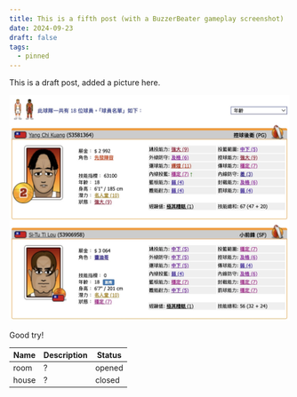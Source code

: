 ```yaml
---
title: This is a fifth post (with a BuzzerBeater gameplay screenshot)
date: 2024-09-23
draft: false
tags:
  - pinned
---
```

This is a draft post, added a picture here.

<p style="text-align: center"><img src="/public/img/Screenshot%202024-09-17%20at%2000.07.56.jpg"></p>

Good try!

| Name | Description | Status |
| --- | --- | --- |
| room | ?   | opened |
| house | ?   | closed |